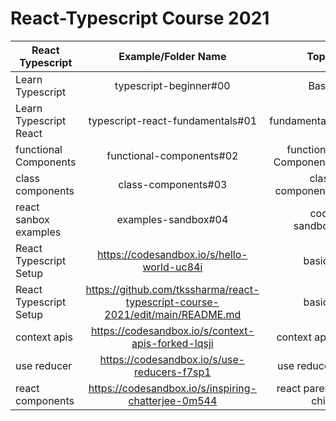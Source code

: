 # React-Typescript Course 2021



| React Typescript        | Example/Folder Name           | Topic  |
| ------------- |:-------------:| -----:|
| Learn Typescript | typescript-beginner#00 | Basic  | 
| Learn Typescript React | typescript-react-fundamentals#01 | fundamentals  | 
| functional Components | functional-components#02 | functional Components | 
| class components | class-components#03 | class components | 
| react sanbox examples | examples-sandbox#04 | code sandbox |
| React Typescript Setup    | https://codesandbox.io/s/hello-world-uc84i | basics |
| React Typescript Setup    | https://github.com/tkssharma/react-typescript-course-2021/edit/main/README.md | basics |
| context apis | https://codesandbox.io/s/context-apis-forked-lqsji | context apis |
| use reducer | https://codesandbox.io/s/use-reducers-f7sp1 | use reducer |
| react components | https://codesandbox.io/s/inspiring-chatterjee-0m544 | react parent child | 
